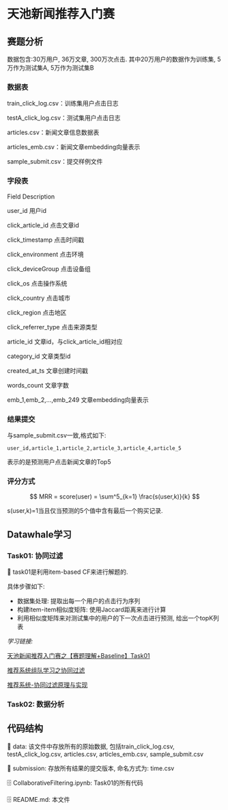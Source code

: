 # 天池新闻推荐入门赛

## 赛题分析

数据包含:30万用户, 36万文章, 300万次点击.
其中20万用户的数据作为训练集, 5万作为测试集A, 5万作为测试集B

### 数据表

train_click_log.csv：训练集用户点击日志

testA_click_log.csv：测试集用户点击日志

articles.csv：新闻文章信息数据表

articles_emb.csv：新闻文章embedding向量表示

sample_submit.csv：提交样例文件

### 字段表

Field	Description

user_id	用户id

click_article_id	点击文章id

click_timestamp	点击时间戳

click_environment	点击环境

click_deviceGroup	点击设备组

click_os	点击操作系统

click_country	点击城市

click_region	点击地区

click_referrer_type	点击来源类型

article_id	文章id，与click_article_id相对应

category_id	文章类型id

created_at_ts	文章创建时间戳

words_count	文章字数

emb_1,emb_2,…,emb_249	文章embedding向量表示

### 结果提交

与sample_submit.csv一致,格式如下:
```
user_id,article_1,article_2,article_3,article_4,article_5
```
表示的是预测用户点击新闻文章的Top5

### 评分方式

$$
MRR = score(user) = \sum^5_{k=1} \frac{s(user,k)}{k}
$$

s(user,k)=1当且仅当预测的5个值中含有最后一个购买记录.



## Datawhale学习

### Task01: 协同过滤

:bookmark_tabs: task01是利用item-based CF来进行解题的.

具体步骤如下:

- 数据集处理: 提取出每一个用户的点击行为序列
- 构建item-item相似度矩阵: 使用Jaccard距离来进行计算
- 利用相似度矩阵来对测试集中的用户的下一次点击进行预测, 给出一个topK列表

_学习链接:_

[天池新闻推荐入门赛之【赛题理解+Baseline】Task01](http://datawhale.club/t/topic/196)

[推荐系统组队学习之协同过滤](http://datawhale.club/t/topic/41)

[推荐系统-协同过滤原理与实现](https://www.cnblogs.com/NeilZhang/p/9900537.html)

### Task02: 数据分析


## 代码结构

:file_folder: data: 该文件中存放所有的原始数据, 包括train_click_log.csv, testA_click_log.csv, articles.csv, articles_emb.csv, sample_submit.csv

:file_folder: submission: 存放所有结果的提交版本, 命名方式为: time.csv

:file_cabinet: CollaborativeFiltering.ipynb: Task01的所有代码

:file_cabinet: README.md: 本文件



